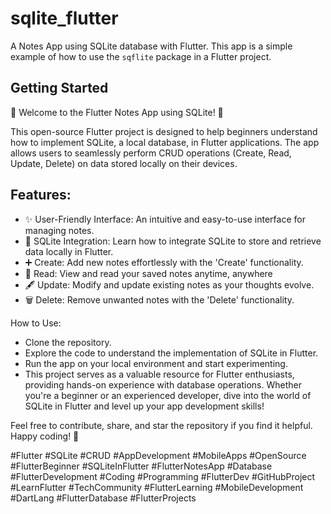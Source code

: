 # sqlite_flutter

A Notes App using SQLite database with Flutter. This app is a simple example of how to use the `sqflite` package in a Flutter project.

## Getting Started

🚀 Welcome to the Flutter Notes App using SQLite! 📝

This open-source Flutter project is designed to help beginners understand how to implement SQLite, a local database, in Flutter applications. The app allows users to seamlessly perform CRUD operations (Create, Read, Update, Delete) on data stored locally on their devices.

Features:
- 
* ✨ User-Friendly Interface: An intuitive and easy-to-use interface for managing notes.
* 📂 SQLite Integration: Learn how to integrate SQLite to store and retrieve data locally in Flutter.
* ➕ Create: Add new notes effortlessly with the 'Create' functionality.
* 📖 Read: View and read your saved notes anytime, anywhere
* 🖋️ Update: Modify and update existing notes as your thoughts evolve.
* 🗑️ Delete: Remove unwanted notes with the 'Delete' functionality.

How to Use:
* Clone the repository.
* Explore the code to understand the implementation of SQLite in Flutter.
* Run the app on your local environment and start experimenting.
* This project serves as a valuable resource for Flutter enthusiasts, providing hands-on experience with    database operations. Whether you're a beginner or an experienced developer, dive into the world of SQLite in Flutter and level up your app development skills!


Feel free to contribute, share, and star the repository if you find it helpful. Happy coding! 🚀


#Flutter #SQLite #CRUD #AppDevelopment #MobileApps #OpenSource #FlutterBeginner #SQLiteInFlutter #FlutterNotesApp #Database #FlutterDevelopment #Coding #Programming #FlutterDev #GitHubProject #LearnFlutter #TechCommunity #FlutterLearning #MobileDevelopment #DartLang #FlutterDatabase #FlutterProjects
